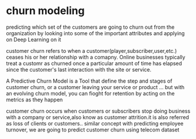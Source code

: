 # churn modeling
predicting which set of the customers are going to churn out from the organization by looking into some of the important attributes and applying on Deep Learning on it

customer churn refers to when a customer(player,subscriber,user,etc.) ceases his or her relationship with a comapny. Online businesses typically treat a customr as churned once a particular amount of time has elapsed since the customer's last interaction with the site or service.

A Predictive Churn Model is a Tool that define the step and stages of customer churn, or a customer leaving your service or product ... but with an evolving churn model, you can fioght for retention by acting on the metrics as they happen

customer churn occurs when customers or subscribers stop doing business with a company or service,also know as customer attrition.it is also referred as loss of clients or customers.. similar concept with predicting employee turnover, we are going to predict customer churn using telecom dataset
